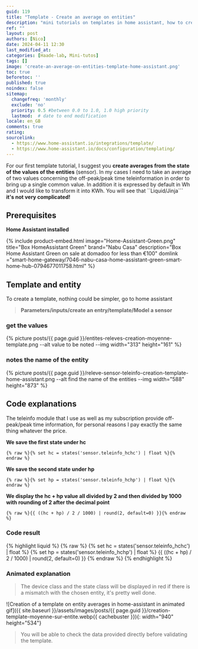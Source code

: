 ```yaml
---
guid: 119
title: "Template - Create an average on entities"
description: "mini tutorials on templates in home assistant, how to create an average of the state of several entities."
ref: ""
layout: post
authors: [Nico]
date: 2024-04-11 12:30
last_modified_at: 
categories: [Haade-lab, Mini-tutos]
tags: []
image: 'create-an-average-on-entities-template-home-assistant.png'
toc: true
beforetoc: ''
published: true
noindex: false
sitemap:
  changefreq: 'monthly'
  exclude: 'no'
  priority: 0.5 #between 0.0 to 1.0, 1.0 high priority
  lastmod:  # date to end modification
locale: en_GB
comments: true
rating:  
sourcelink:
  - https://www.home-assistant.io/integrations/template/
  - https://www.home-assistant.io/docs/configuration/templating/
---
```

For our first template tutorial, I suggest you **create averages from the state of the values of the entities** (sensor). In my cases I need to take an average of two values concerning the off-peak/peak time teleinformation in order to bring up a single common value. In addition it is expressed by default in Wh and I would like to transform it into KWh. You will see that ``Liquid/Jinja``` **it's not very complicated!**

## Prerequisites

**Home Assistant installed**

{% include product-embed.html image="Home-Assistant-Green.png" title="Box HomeAssistant Green" brand="Nabu Casa" description="Box Home Assistant Green on sale at domadoo for less than €100" domlink ="smart-home-gateway/7046-nabu-casa-home-assistant-green-smart-home-hub-0794677011758.html" %}

## Template and entity

To create a template, nothing could be simpler, go to home assistant

> **Parameters/inputs/create an entry/template/Model a sensor**

### get the values

{% picture posts/{{ page.guid }}/entites-releves-creation-moyenne-template.png --alt value to be noted --img width="313" height="161" %}

### notes the name of the entity

{% picture posts/{{ page.guid }}/releve-sensor-teleinfo-creation-template-home-assistant.png --alt find the name of the entities --img width="588" height="873" %}

## Code explanations

The teleinfo module that I use as well as my subscription provide off-peak/peak time information, for personal reasons I pay exactly the same thing whatever the price.

**We save the first state under hc**

```{% raw %}{% set hc = states('sensor.teleinfo_hchc') | float %}{% endraw %}```

**We save the second state under hp**

```{% raw %}{% set hp = states('sensor.teleinfo_hchp') | float %}{% endraw %}```

**We display the hc + hp value all divided by 2 and then divided by 1000 with rounding of 2 after the decimal point**

```{% raw %}{{ ((hc + hp) / 2 / 1000) | round(2, default=0) }}{% endraw %}```

### Code result

{% highlight liquid %}
{% raw %}
{% set hc = states('sensor.teleinfo_hchc') | float %}
{% set hp = states('sensor.teleinfo_hchp') | float %}
{{ ((hc + hp) / 2 / 1000) | round(2, default=0) }}
{% endraw %}
{% endhighlight %}

### Animated explanation

> The device class and the state class will be displayed in red if there is a mismatch with the chosen entity, it's pretty well done.

![Creation of a template on entity averages in home-assistant in animated gif]({{ site.baseurl }}/assets/images/posts/{{ page.guid }}/creation-template-moyenne-sur-entite.webp{{ cachebuster }}){: width="940" height="534"}

> You will be able to check the data provided directly before validating the template.